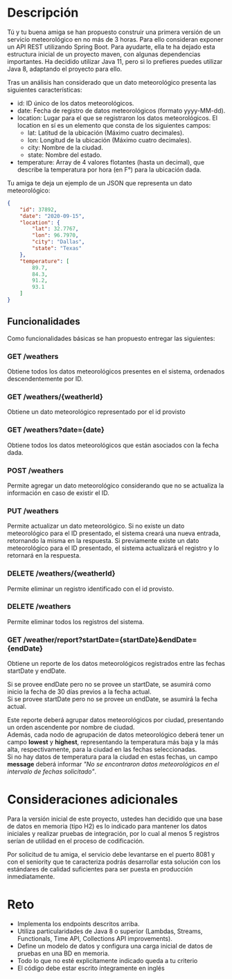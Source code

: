 
# Descripción

Tú y tu buena amiga se han propuesto construir una primera versión de un servicio meteorológico en no más de 3 horas.
Para ello consideran exponer un API REST utilizando Spring Boot.
Para ayudarte, ella te ha dejado esta estructura inicial de un proyecto maven, con algunas dependencias importantes.
Ha decidido utilizar Java 11, pero si lo prefieres puedes utilizar Java 8, adaptando el proyecto para ello.

Tras un análisis han considerado que un dato meteorológico presenta las siguientes características:

+ id: ID único de los datos meteorológicos.
+ date: Fecha de registro de datos meteorológicos (formato yyyy-MM-dd).
+ location: Lugar para el que se registraron los datos meteorológicos.
El location en sí es un elemento que consta de los siguientes campos:
  + lat: Latitud de la ubicación (Máximo cuatro decimales).
  + lon: Longitud de la ubicación (Máximo cuatro decimales).
  + city: Nombre de la ciudad.
  + state: Nombre del estado.
+ temperature: Array de 4 valores flotantes (hasta un decimal), que describe la temperatura por hora (en F°) para la ubicación dada.

Tu amiga te deja un ejemplo de un JSON que representa un dato meteorológico:

```json
{
    "id": 37892,
    "date": "2020-09-15",
    "location": {
        "lat": 32.7767,
        "lon": 96.7970,
        "city": "Dallas",
        "state": "Texas"
    },
    "temperature": [
        89.7,
        84.3,
        91.2,
        93.1
    ]
}
```

## Funcionalidades

Como funcionalidades básicas se han propuesto entregar las siguientes:

### GET /weathers

Obtiene todos los datos meteorológicos presentes en el sistema, ordenados descendentemente por ID.

### GET /weathers/{weatherId}

Obtiene un dato meteorológico representado por el id provisto

### GET /weathers?date={date}

Obtiene todos los datos meteorológicos que están asociados con la fecha dada.

### POST /weathers

Permite agregar un dato meteorológico considerando que no se actualiza la información en caso de existir el ID.

### PUT /weathers

Permite actualizar un dato meteorológico. Si no existe un dato meteorológico para el ID presentado, el sistema creará una nueva entrada, retornando la misma en la respuesta.
Si previamente existe un dato meteorológico para el ID presentado, el sistema actualizará el registro y lo retornará en la respuesta.

### DELETE /weathers/{weatherId}

Permite eliminar un registro identificado con el id provisto.

### DELETE /weathers

Permite eliminar todos los registros del sistema.

### GET /weather/report?startDate={startDate}&endDate={endDate}

Obtiene un reporte de los datos meteorológicos registrados entre las fechas startDate y endDate.

Si se provee endDate pero no se provee un startDate, se asumirá como inicio la fecha de 30 días previos a la fecha actual.  
Si se provee startDate pero no se provee un endDate, se asumirá la fecha actual.

Este reporte deberá agrupar datos meteorológicos por ciudad, presentando un orden ascendente por nombre de ciudad.  
Además, cada nodo de agrupación de datos meteorológico deberá tener un campo **lowest** y **highest**, representando la temperatura más baja y la más alta, respectivamente, para la ciudad en las fechas seleccionadas.  
Si no hay datos de temperatura para la ciudad en estas fechas, un campo **message** deberá informar *"No se encontraron datos meteorológicos en el intervalo de fechas solicitado"*.

# Consideraciones adicionales

Para la versión inicial de este proyecto, ustedes han decidido que una base de datos en memoria (tipo H2) es lo indicado  para mantener los datos iniciales y realizar pruebas de integración, por lo cual al menos 5 registros serían de utilidad en el proceso de codificación.

Por solicitud de tu amiga, el servicio debe levantarse en el puerto 8081 y con el seniority que te caracteriza podrás desarrollar esta solución con los estándares de calidad suficientes para ser puesta en producción inmediatamente.

# Reto

+ Implementa los endpoints descritos arriba.
+ Utiliza particularidades de Java 8 o superior (Lambdas, Streams, Functionals, Time API, Collections API improvements).
+ Define un modelo de datos y configura una carga inicial de datos de pruebas en una BD en memoria.
+ Todo lo que no esté explicitamente indicado queda a tu criterio
+ El código debe estar escrito íntegramente en inglés
